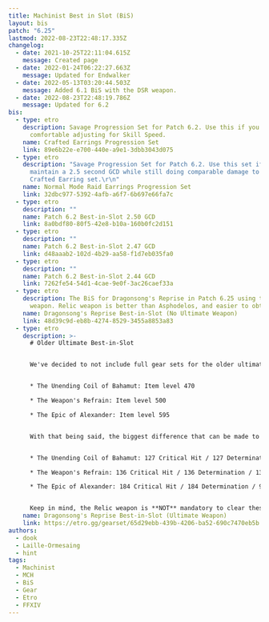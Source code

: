 ```yaml
---
title: Machinist Best in Slot (BiS)
layout: bis
patch: "6.25"
lastmod: 2022-08-23T22:48:17.335Z
changelog:
  - date: 2021-10-25T22:11:04.615Z
    message: Created page
  - date: 2022-01-24T06:22:27.663Z
    message: Updated for Endwalker
  - date: 2022-05-13T03:20:44.503Z
    message: Added 6.1 BiS with the DSR weapon.
  - date: 2022-08-23T22:48:19.786Z
    message: Updated for 6.2
bis:
  - type: etro
    description: Savage Progression Set for Patch 6.2. Use this if you're
      comfortable adjusting for Skill Speed.
    name: Crafted Earrings Progression Set
    link: 89e6b22e-e700-440e-a9e1-3dbb3043d075
  - type: etro
    description: "Savage Progression Set for Patch 6.2. Use this set if you want to
      maintain a 2.5 second GCD while still doing comparable damage to the
      Crafted Earring set.\r\n"
    name: Normal Mode Raid Earrings Progression Set
    link: 32dbc977-5392-4afb-a6f7-6b697e66fa7c
  - type: etro
    description: ""
    name: Patch 6.2 Best-in-Slot 2.50 GCD
    link: 8a0bdf80-80f5-42e8-b10a-160b0fc2d151
  - type: etro
    description: ""
    name: Patch 6.2 Best-in-Slot 2.47 GCD
    link: d48aaab2-102d-4b29-aa58-f1d7eb035fa0
  - type: etro
    description: ""
    name: Patch 6.2 Best-in-Slot 2.44 GCD
    link: 7262fe54-54d1-4cae-9e0f-3ac26caef33a
  - type: etro
    description: The BiS for Dragonsong's Reprise in Patch 6.25 using the Relic
      weapon. Relic weapon is better than Asphodelos, and easier to obtain.
    name: Dragonsong's Reprise Best-in-Slot (No Ultimate Weapon)
    link: 48d39c9d-eb8b-4274-8529-3455a8853a83
  - type: etro
    description: >-
      # Older Ultimate Best-in-Slot


      We've decided to not include full gear sets for the older ultimates anymore, as your gear choices make very little difference in how much damange you do due to how gear syncs and removes melds. The item levels listed below will outline what item level is required to max out both substats on gear for each fight. All gear above the specified item level will work:


      * The Unending Coil of Bahamut: Item level 470

      * The Weapon's Refrain: Item level 500

      * The Epic of Alexander: Item level 595


      With that being said, the biggest difference that can be made to your gear set will be equipping a Shadowbringers Relic weapon. Due to the nature of how substats are allocated on these weapons, it enables you to utilize more substats than what's intended on a normal weapon. The Relic weapon can provide anywhere from a 3.5% increase (UCoB and UWU) to a 1% increase (TEA) depending on which fight you're using it in. Stat allocation for each fight is listed below:


      * The Unending Coil of Bahamut: 127 Critical Hit / 127 Determination / 123 Direct Hit / 90 Skill Speed

      * The Weapon's Refrain: 136 Critical Hit / 136 Determination / 133 Direct Hit / 63 Skill Speed

      * The Epic of Alexander: 184 Critical Hit / 184 Determination / 99 Direct Hit


      Keep in mind, the Relic weapon is **NOT** mandatory to clear these fights. It only provides a buffer for mistakes. It's up to the player to make the distinction if the grind is worth it.
    name: Dragonsong's Reprise Best-in-Slot (Ultimate Weapon)
    link: https://etro.gg/gearset/65d29ebb-439b-4206-ba52-690c7470eb5b
authors:
  - dook
  - Laille-Ormesaing
  - hint
tags:
  - Machinist
  - MCH
  - BiS
  - Gear
  - Etro
  - FFXIV
---
```

